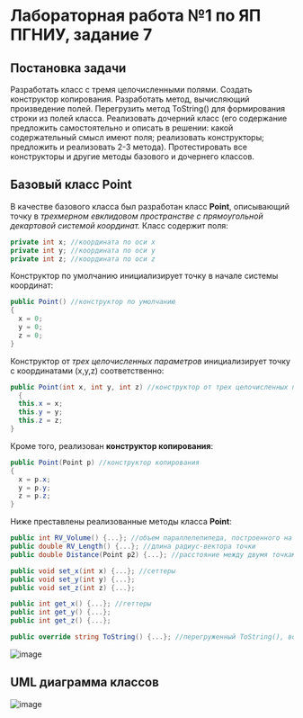# Лабораторная работа №1 по ЯП ПГНИУ, задание 7
## Постановка задачи
Разработать класс с тремя целочисленными полями. Создать конструктор копирования. Разработать метод, вычисляющий произведение полей.
Перегрузить метод ToString() для формирования строки из полей класса.
Реализовать дочерний класс (его содержание предложить самостоятельно и описать в решении: какой содержательный смысл имеют поля; реализовать конструкторы; предложить и реализовать 2-3 метода). Протестировать все конструкторы и другие методы базового и дочернего классов.

## Базовый класс Point
В качестве базового класса был разработан класс **Point**, описывающий точку в *трехмерном евклидовом пространстве с прямоугольной декартовой системой координат.* Класс содержит поля:
```c#
private int x; //координата по оси х
private int y; //координата по оси y
private int z; //координата по оси z
```
Конструктор по умолчанию инициализирует точку в начале системы координат:

```c#
public Point() //конструктор по умолчанию
{
  x = 0;
  y = 0;
  z = 0;
}
```

Конструктор от *трех целочисленных параметров* инициализирует точку с координатами (x,y,z) соответственно:

```c#
public Point(int x, int y, int z) //конструктор от трех целочисленных параметров
  {
  this.x = x;
  this.y = y;
  this.z = z;
}
```

Кроме того, реализован **конструктор копирования**:

```c#
public Point(Point p) //конструктор копирования
{
  x = p.x;
  y = p.y;
  z = p.z;
}
```

Ниже преставлены реализованные методы класса **Point**:

```c#
public int RV_Volume() {...}; //объем параллелепипеда, построенного на радиус-векторе точки
public double RV_Length() {...}; //длина радиус-вектора точки
public double Distance(Point p2) {...}; //расстояние между двумя точками, определяется по формуле (1)

public void set_x(int x) {...}; //сеттеры
public void set_y(int y) {...};
public void set_z(int z) {...};

public int get_x() {...}; //геттеры
public int get_y() {...};
public int get_z() {...};

public override string ToString() {...}; //перегруженный ToString(), возвращает координатную тройку чисел (x,y,z)
```
![image](https://latex2png.com/pngs/e4e48fe40b9ae6427cfeb90f2f82d7e9.png)


## UML диаграмма классов
![image](https://sun9-3.userapi.com/impg/-9mg7vojcfcsmdJq_Zt5BOCu9Fr8M_PZerqXjQ/NH_X2SGRLqk.jpg?size=401x404&quality=96&sign=6925e2824f70d1d86deb67fba204eded&type=album)
